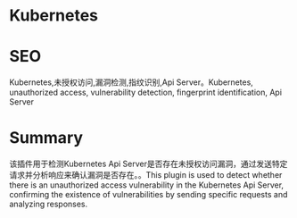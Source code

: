 # Kubernetes
# SEO
Kubernetes,未授权访问,漏洞检测,指纹识别,Api Server。Kubernetes, unauthorized access, vulnerability detection, fingerprint identification, Api Server
# Summary
该插件用于检测Kubernetes Api Server是否存在未授权访问漏洞，通过发送特定请求并分析响应来确认漏洞是否存在。。This plugin is used to detect whether there is an unauthorized access vulnerability in the Kubernetes Api Server, confirming the existence of vulnerabilities by sending specific requests and analyzing responses.
